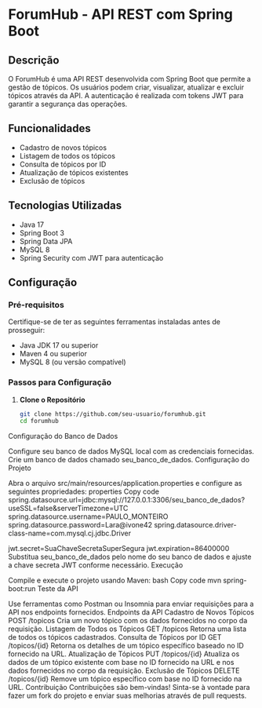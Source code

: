 # ForumHub - API REST com Spring Boot

## Descrição
O ForumHub é uma API REST desenvolvida com Spring Boot que permite a gestão de tópicos. Os usuários podem criar, visualizar, atualizar e excluir tópicos através da API. A autenticação é realizada com tokens JWT para garantir a segurança das operações.

## Funcionalidades
- Cadastro de novos tópicos
- Listagem de todos os tópicos
- Consulta de tópicos por ID
- Atualização de tópicos existentes
- Exclusão de tópicos

## Tecnologias Utilizadas
- Java 17
- Spring Boot 3
- Spring Data JPA
- MySQL 8
- Spring Security com JWT para autenticação

## Configuração

### Pré-requisitos
Certifique-se de ter as seguintes ferramentas instaladas antes de prosseguir:
- Java JDK 17 ou superior
- Maven 4 ou superior
- MySQL 8 (ou versão compatível)

### Passos para Configuração

1. **Clone o Repositório**
   ```bash
   git clone https://github.com/seu-usuario/forumhub.git
   cd forumhub
Configuração do Banco de Dados

Configure seu banco de dados MySQL local com as credenciais fornecidas.
Crie um banco de dados chamado seu_banco_de_dados.
Configuração do Projeto

Abra o arquivo src/main/resources/application.properties e configure as seguintes propriedades:
properties
Copy code
spring.datasource.url=jdbc:mysql://127.0.0.1:3306/seu_banco_de_dados?useSSL=false&serverTimezone=UTC
spring.datasource.username=PAULO_MONTEIRO
spring.datasource.password=Lara@ivone42
spring.datasource.driver-class-name=com.mysql.cj.jdbc.Driver

jwt.secret=SuaChaveSecretaSuperSegura
jwt.expiration=86400000
Substitua seu_banco_de_dados pelo nome do seu banco de dados e ajuste a chave secreta JWT conforme necessário.
Execução

Compile e execute o projeto usando Maven:
bash
Copy code
mvn spring-boot:run
Teste da API

Use ferramentas como Postman ou Insomnia para enviar requisições para a API nos endpoints fornecidos.
Endpoints da API
Cadastro de Novos Tópicos
POST /topicos
Cria um novo tópico com os dados fornecidos no corpo da requisição.
Listagem de Todos os Tópicos
GET /topicos
Retorna uma lista de todos os tópicos cadastrados.
Consulta de Tópicos por ID
GET /topicos/{id}
Retorna os detalhes de um tópico específico baseado no ID fornecido na URL.
Atualização de Tópicos
PUT /topicos/{id}
Atualiza os dados de um tópico existente com base no ID fornecido na URL e nos dados fornecidos no corpo da requisição.
Exclusão de Tópicos
DELETE /topicos/{id}
Remove um tópico específico com base no ID fornecido na URL.
Contribuição
Contribuições são bem-vindas! Sinta-se à vontade para fazer um fork do projeto e enviar suas melhorias através de pull requests.
